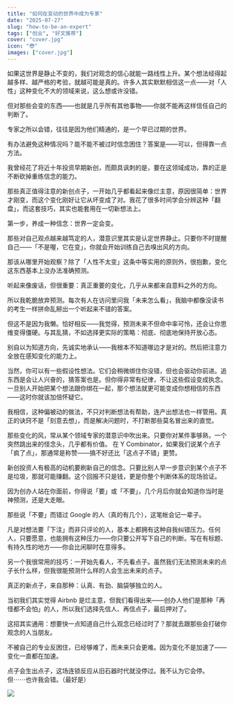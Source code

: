 ```yaml
---
title: "如何在变动的世界中成为专家"
date: "2025-07-27"
slug: "how-to-be-an-expert"
tags: ["创业", "好文推荐"]
cover: "cover.jpg"
icon: "😎"
images: ["cover.jpg"]
---
```

如果这世界是静止不变的，我们对观念的信心就能一路线性上升。某个想法经得起越多样、越严格的考验，就越可能是真的。许多人其实默默相信这一点——对「人性」这种变化不大的领域来说，这么想或许没错。



但对那些会变的东西——也就是几乎所有其他事物——你就不能再这样信任自己的判断了。



专家之所以会错，往往是因为他们精通的，是一个早已过期的世界。



有办法避免这种情况吗？能不能不被过时信念困住？答案是——可以，但得靠一点方法。



我曾经花了将近十年投资早期新创，而颇具讽刺的是，要在这领域成功，靠的正是不断砍掉重练信念的能力。



那些真正值得注意的新创点子，一开始几乎都看起来像烂主意，原因很简单：世界才刚变，而这个变化刚好让它从坏变成了对。我花了很多时间学会分辨这种「翻盘」，而这套技巧，其实也能套用在一切新想法上。



第一步，养成一种信念：世界一定会变。



那些对自己观点越来越笃定的人，潜意识里其实是认定世界静止。只要你不时提醒自己——「不是喔，它在变」，你就会开始训练自己去嗅出风的方向。



那该从哪里开始观察？除了「人性不太变」这条中等实用的原则外，很抱歉，变化这东西基本上没办法准确预测。



听起来像废话，但很重要：真正重要的变化，几乎从来都来自意料之外的方向。



所以我乾脆放弃预测。每次有人在访问里问我「未来怎么看」，我脑中都像没读书的考生一样拼命乱掰出一个听起来不错的答案。



但这不是因为我懒。恰好相反——我觉得，预测未来不但命中率可怜，还会让你思维变得僵硬。与其乱猜，不如选择更实际的策略：彻底、彻底地保持开放心态。



别自以为知道方向，先诚实地承认——我根本不知道哪边才是对的。然后把注意力全放在感知变化的能力上。



当然，你可以有一些假设性想法。它们会稍微绑住你没错，但也会驱动你前进。追东西是会让人兴奋的，猜答案也是。但你得非常有纪律，不让这些假设变成执念。
一旦别人开始把某个想法跟你绑在一起，那个想法就更可能变成你想相信的东西——这时你就该加倍怀疑它。



我相信，这种偏被动的做法，不只对判断想法有帮助，连产出想法也一样管用。真正的诀窍不是「刻意去想」，而是解决问题时，不打断那些莫名冒出来的直觉。



那些变化的风，常从某个领域专家的潜意识中吹出来。只要你对某件事够熟，一个突然跳出来的怪念头，几乎都有价值。
在 Y Combinator，如果我们说某个点子「疯了点」，那通常是称赞——搞不好还比「这点子不错」更赞。



新创投资人有极高的动机要刷新自己的信念。只要比别人早一步意识到某个点子不是垃圾，那就可能赚翻。这个回报不只是钱，更是你整个判断体系的现场验证。



因为创办人站在你面前，你得说「要」或「不要」，几个月后你就会知道你当时是神预测，还是大走眼。



那些说「不要」而错过 Google 的人（真的有几个），这笔帐会记一辈子。



凡是对想法要「下注」而非只评论的人，基本上都拥有这种自我纠错压力。任何人，只要愿意，也能拥有这种压力——你只要公开写下自己的判断。写在有标题、有持久性的地方——你会比闲聊时在意得多。



另一个我很常用的技巧：一开始先看人，不先看点子。虽然我们无法预测未来的点子长什么样，但我很能预测什么样的人会生出未来的点子。



真正的新点子，来自那种：认真、有劲、脑袋够独立的人。



当初我们其实觉得 Airbnb 是烂主意，但我们看得出来——创办人他们是那种「再怪都不会怕」的人，所以我们选择先信人、再信点子，最后押对了。



这招其实通用：想要快一点知道自己什么观念已经过时了？那就去跟那些会打破你观念的人当朋友。



不被自己的专业反困住，已经够难了，而未来只会更难。因为变化不是加速了——变化一直都在加速。



点子会生出点子，这场连锁反应从旧石器时代就没停过。我不认为它会停。
但⋯⋯也许我会错。（最好是）




![](https://prod-files-secure.s3.us-west-2.amazonaws.com/112d0858-5090-4d34-a606-b75eb8d65fd2/46476355-9cf3-4e99-9b7a-3531bc426380/1000202064.png?X-Amz-Algorithm=AWS4-HMAC-SHA256&X-Amz-Content-Sha256=UNSIGNED-PAYLOAD&X-Amz-Credential=ASIAZI2LB466VOFP237I%2F20250828%2Fus-west-2%2Fs3%2Faws4_request&X-Amz-Date=20250828T135000Z&X-Amz-Expires=3600&X-Amz-Security-Token=IQoJb3JpZ2luX2VjEE4aCXVzLXdlc3QtMiJHMEUCIF4aWlVxPvijiJUL%2Fj3j2pKgMKxPzcGUPu5OxoIZho3bAiEAop7XretFQXv87vaLA4YwJWOykShOETIpYqRQLm2PEQkqiAQIpv%2F%2F%2F%2F%2F%2F%2F%2F%2F%2FARAAGgw2Mzc0MjMxODM4MDUiDCE%2BJLxNA45ghqkWYyrcA2utZfsvcvnhHFGrBPCQmxxMA3q8JPp%2FvqsWADU4JbDN6xzydrGqBYSeMjxDaS5T5WCgwwst2meCgYYMATyeE338Ej1gZVF0S2QsX6cknnwq%2BDf4TzcRJD5NEdnayi%2FJf29IuZnoLn1iKnuot4PoDJk4UsxUnNVL3M3tlDHNqsUjUnI4XPmeo7NAA22gy3Ik82oAxo5YL7WIwKVNTCileCjVThAGtf2VX4%2F9l0ASqNPWxkvi3bynv4yXnG%2F%2BvJRBLcRdJY8%2FUD2hSEj8uOjf0%2Bp9sKex55XT%2BEYuQ8%2F%2FEGPeG%2FYN6R1bylD1%2Bz2rdtrOGYS%2B62Qlw1wG6paacFFJTNffsd%2FJVNtv3EpHRuMYTppgOdZDO7Ys6m2lMLQIpl38yzBgDuH8ADhUlN6p9PGI1diY58448gRy3ynOkFxVk7PZ%2BmRSGK%2FneCBFfcbk24d0uEnJmeEbzI6AgPxH6r3S1Vk017SYm1VZcHne6PYTzSs3tAGS6MTBLMiflNRnRhKXmnJTZ8W%2BMhPHoy1fYHP4VIISaRcuEhAru7jqLu8fkAfELEieH8xgSnsMFAQIaFSkRdFVlpYBL3bI8rMNUTZmdT7N9BrqrutgWdXaIQfLECtJEamHtQWrM7mMQzghMLSxwcUGOqUBd80kRvp8Q8u2bzaVnSoHACIH72oPCnhJAh6CqEc8mkDnIqpF40LbB1jpQhI2RBNF7GZDsM4wQQ0OAJKOPBeHRotWiB6VuTtaK88BPiTTbC2aPDCtfXRMhqJgNUOoT0%2Bv60jiBlRRSdMCBryzksN%2BpBLrAYm%2Bw9IdbiwB%2BczviaKaboQAH2hdk1KeNULV57TSkkm1BIYQiX9G1CbE4RlFXaM%2Fckde&X-Amz-Signature=af0c95f0d2f32653c8f0ee3bdc5529d9c1cc48a97208159c66e752591eb2a417&X-Amz-SignedHeaders=host&x-amz-checksum-mode=ENABLED&x-id=GetObject)

